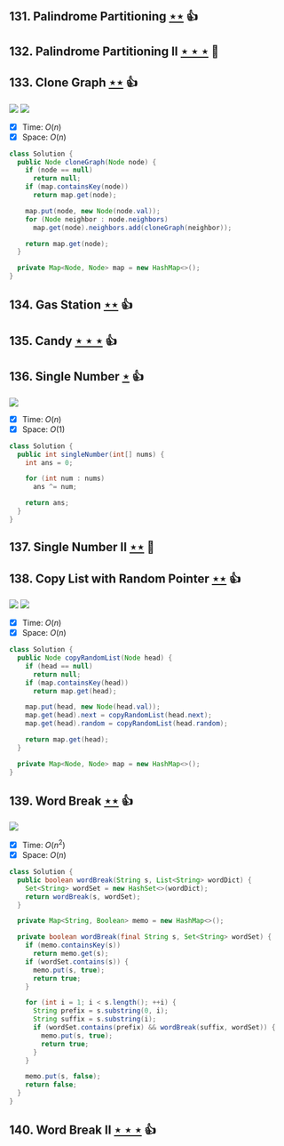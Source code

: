 ## 131. Palindrome Partitioning [$\star\star$](https://leetcode.com/problems/palindrome-partitioning) :thumbsup:

## 132. Palindrome Partitioning II [$\star\star\star$](https://leetcode.com/problems/palindrome-partitioning-ii) :muscle:

## 133. Clone Graph [$\star\star$](https://leetcode.com/problems/clone-graph) :thumbsup:

![](https://img.shields.io/badge/-Depth%20First%20Search-86C166.svg?style=flat-square) ![](https://img.shields.io/badge/-Hash%20Table-7BA23F.svg?style=flat-square)

- [x] Time: $O(n)$
- [x] Space: $O(n)$

```java
class Solution {
  public Node cloneGraph(Node node) {
    if (node == null)
      return null;
    if (map.containsKey(node))
      return map.get(node);

    map.put(node, new Node(node.val));
    for (Node neighbor : node.neighbors)
      map.get(node).neighbors.add(cloneGraph(neighbor));

    return map.get(node);
  }

  private Map<Node, Node> map = new HashMap<>();
}
```

## 134. Gas Station [$\star\star$](https://leetcode.com/problems/gas-station) :thumbsup:

## 135. Candy [$\star\star\star$](https://leetcode.com/problems/candy) :thumbsup:

## 136. Single Number [$\star$](https://leetcode.com/problems/single-number) :thumbsup:

![](https://img.shields.io/badge/-Bit%20Manipulation-A36336.svg?style=flat-square)

- [x] Time: $O(n)$
- [x] Space: $O(1)$

```java
class Solution {
  public int singleNumber(int[] nums) {
    int ans = 0;

    for (int num : nums)
      ans ^= num;

    return ans;
  }
}
```

## 137. Single Number II [$\star\star$](https://leetcode.com/problems/single-number-ii) :muscle:

## 138. Copy List with Random Pointer [$\star\star$](https://leetcode.com/problems/copy-list-with-random-pointer) :thumbsup:

![](https://img.shields.io/badge/-Hash%20Table-7BA23F.svg?style=flat-square) ![](https://img.shields.io/badge/-Linked%20List-90B44B.svg?style=flat-square)

- [x] Time: $O(n)$
- [x] Space: $O(n)$

```java
class Solution {
  public Node copyRandomList(Node head) {
    if (head == null)
      return null;
    if (map.containsKey(head))
      return map.get(head);

    map.put(head, new Node(head.val));
    map.get(head).next = copyRandomList(head.next);
    map.get(head).random = copyRandomList(head.random);

    return map.get(head);
  }

  private Map<Node, Node> map = new HashMap<>();
}
```

## 139. Word Break [$\star\star$](https://leetcode.com/problems/word-break) :thumbsup:

![](https://img.shields.io/badge/-Dynamic%20Programming-113285.svg?style=flat-square)

- [x] Time: $O(n^2)$
- [x] Space: $O(n)$

```java
class Solution {
  public boolean wordBreak(String s, List<String> wordDict) {
    Set<String> wordSet = new HashSet<>(wordDict);
    return wordBreak(s, wordSet);
  }

  private Map<String, Boolean> memo = new HashMap<>();

  private boolean wordBreak(final String s, Set<String> wordSet) {
    if (memo.containsKey(s))
      return memo.get(s);
    if (wordSet.contains(s)) {
      memo.put(s, true);
      return true;
    }

    for (int i = 1; i < s.length(); ++i) {
      String prefix = s.substring(0, i);
      String suffix = s.substring(i);
      if (wordSet.contains(prefix) && wordBreak(suffix, wordSet)) {
        memo.put(s, true);
        return true;
      }
    }

    memo.put(s, false);
    return false;
  }
}
```

## 140. Word Break II [$\star\star\star$](https://leetcode.com/problems/word-break-ii) :thumbsup:
